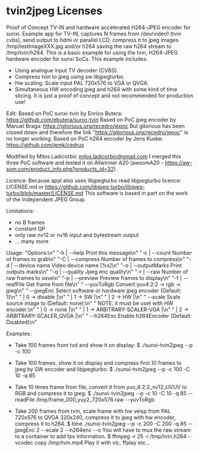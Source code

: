 tvin2jpeg Licenses
======================

Proof of Concept TV-IN and hardware accelerated H264-JPEG encoder for sunxi.
Example app for TV-IN, captures N frames from /dev/video1 (tvin cvbs), send output to hdmi or parallel LCD, 
compress it to jpeg images /tmp/testImageXXX.jpg and/or h264 saving the raw h264 stream to /tmp/tvin/h264.
This is a basic example for using the tvin, H264-JPEG hardware encoder for sunxi SoCs.
This example includes:
- Using analogue input TV decoder (CVBS).
- Compress tvin to jpeg using sw libjpegturbo.
- Hw scaling. Scale input PAL 720x576 to VGA or QVGA.
- Simultaneous HW encoding jpeg and h264 with some kind of time slicing.
It is just a proof of concept and not recommended for production use!

Edit:
Based on PoC sunxi-tvin by Enrico Butera: https://github.com/ebutera/sunxi-tvin
Based on PoC jpeg encoder by Manuel Braga: https://gitorious.org/recedro/jepoc
But gitorious has been closed down and therefore the link "https://gitorious.org/recedro/jepoc" is no longer working.
Based on PoC h264 encoder by Jens Kuske: https://github.com/jemk/cedrus

Modified by Milos Ladicorbic milos.ladicorbic@gmail.com
I merged this three PoC software and tested it on Allwinner A20 (awsomA20 - https://aw-som.com/product_info.php?products_id=32).

Licence:
Because appl also uses libjpegturbo read libjpegturbo licence:
LICENSE.md or https://github.com/libjpeg-turbo/libjpeg-turbo/blob/master/LICENSE.md
This software is based in part on the work of the Independent JPEG Group.

Limitations:
- no B frames
- constant QP
- only raw nv12 or nv16 input and bytestream output
- ... many more

Usage:
     "Options:\n"
     "-h | --help          Print this message\n"
     "-c | --count         Number of frames to grab\n"
     "-C | --compress      Number of frames to compress\n"
     "-d | --device name   Video device name [%s]\n"
     "-o | --outputMarks   Print outputs marks\n"
     "-q | --quality       Jpeg enc quality\n"
     "-r | --raw           Number of raw frames to save\n"
     "-p | --preview       Preview frames to display\n"
     "-f | --reafFile      Get frame from file\n"
     "     --yuvToRgb      Convert yuv4:2:2 -> rgb -> jpeg\n"
     "     --jpegEnc       Select software or hardware jpeg encoder (Default: 1)\n"
     "                      | 0 -> disable  |\n"
     "                      | 1 -> SW       |\n"
     "                      | 2 -> HW       |\n"
     "     --scale         Scale source image to (Default: none):\n"
     "                     NOTE: it must be uset with HW encoder.\n"
     "                      | 0 -> none                  |\n"
     "                      | 1 -> ARBITRARY-SCALER-VGA  |\n"
     "                      | 2 -> ARBITRARY-SCALER_QVGA |\n"
     "     --h264Enc       Enable h264Encoder (Default: Disabled)\n"

Examples:
- Take 100 frames from tvd and show it on display:
$ ./sunxi-tvin2jpeg --p -c 100

- Take 100 frames, show it on display and compress first 10 frames to jpeg by SW encoder and libjpegturbo:
$ ./sunxi-tvin2jpeg --p -c 100 -C 10 -q 85

- Take 10 times frame from file, convert it from yuv_4:2:2_nv12_UVUV to RGB and compress it to jpeg:
$ ./sunxi-tvin2jpeg --p -c 10 -C 10 -q 85 --readFile /tmp/frame_000_yuy2_720x576.raw --yuvToRgb

- Take 200 frames from tvin, scale frame with hw veisp from PAL 720x576 to QVGA 320x240, 
compress it to jpeg with hw encoder, compress it to h264.
$ time ./sunxi-tvin2jpeg --p -c 200 -C 200 -q 85 --jpegEnc 2 --scale 2 --h264enc --o
You will have to mux the raw stream to a container to add fps information.
$ ffmpeg -r 25 -i /tmp/tvin.h264 -vcodec copy /tmp/tvin.mp4
Play it with vlc, ffplay etc...
